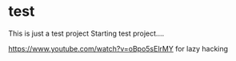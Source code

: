 # test
This is just a test project
Starting test project....

https://www.youtube.com/watch?v=oBpo5sElrMY
for lazy hacking
